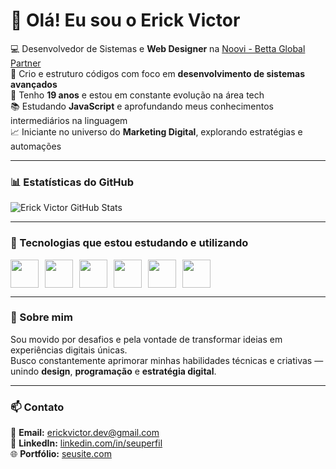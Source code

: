 # 👋 Olá! Eu sou o Erick Victor  

💻 Desenvolvedor de Sistemas e **Web Designer** na [Noovi - Betta Global Partner](https://noovi.com.br)  
🚀 Crio e estruturo códigos com foco em **desenvolvimento de sistemas avançados**  
🧠 Tenho **19 anos** e estou em constante evolução na área tech  
📚 Estudando **JavaScript** e aprofundando meus conhecimentos intermediários na linguagem  
📈 Iniciante no universo do **Marketing Digital**, explorando estratégias e automações  

---

### 📊 Estatísticas do GitHub  
![Erick Victor GitHub Stats](https://github-readme-stats.vercel.app/api?username=Er1ckVictor&show_icons=true&theme=radical)

---

### 🧰 Tecnologias que estou estudando e utilizando  

<div style="display: flex; gap: 10px;">
  <img src="https://cdn.jsdelivr.net/gh/devicons/devicon/icons/javascript/javascript-original.svg" width="45" height="45" />
  <img src="https://cdn.jsdelivr.net/gh/devicons/devicon/icons/html5/html5-original.svg" width="45" height="45" />
  <img src="https://cdn.jsdelivr.net/gh/devicons/devicon/icons/css3/css3-original.svg" width="45" height="45" />
  <img src="https://cdn.jsdelivr.net/gh/devicons/devicon/icons/firebase/firebase-plain.svg" width="45" height="45" />
  <img src="https://cdn.jsdelivr.net/gh/devicons/devicon/icons/git/git-original.svg" width="45" height="45" />
  <img src="https://cdn.jsdelivr.net/gh/devicons/devicon/icons/vscode/vscode-original.svg" width="45" height="45" />
</div>

---

### 💬 Sobre mim  
Sou movido por desafios e pela vontade de transformar ideias em experiências digitais únicas.  
Busco constantemente aprimorar minhas habilidades técnicas e criativas — unindo **design**, **programação** e **estratégia digital**.

---

### 📫 Contato  
📧 **Email:** erickvictor.dev@gmail.com  
💼 **LinkedIn:** [linkedin.com/in/seuperfil](#)  
🌐 **Portfólio:** [seusite.com](#)
